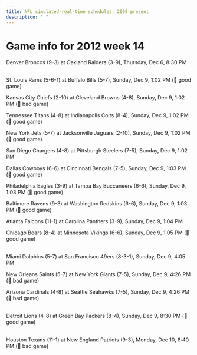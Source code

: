 ```yaml
---
title: NFL simulated-real-time schedules, 2009-present
description: " "
---
```


# Game info for 2012 week 14

Denver Broncos (9-3) at Oakland Raiders (3-9), Thursday, Dec 6, 8:30 PM

<br/>St. Louis Rams (5-6-1) at Buffalo Bills (5-7), Sunday, Dec 9, 1:02 PM (:football: good game)

Kansas City Chiefs (2-10) at Cleveland Browns (4-8), Sunday, Dec 9, 1:02 PM (:red_circle: bad game)

Tennessee Titans (4-8) at Indianapolis Colts (8-4), Sunday, Dec 9, 1:02 PM (:football: good game)

New York Jets (5-7) at Jacksonville Jaguars (2-10), Sunday, Dec 9, 1:02 PM (:football: good game)

San Diego Chargers (4-8) at Pittsburgh Steelers (7-5), Sunday, Dec 9, 1:02 PM

Dallas Cowboys (6-6) at Cincinnati Bengals (7-5), Sunday, Dec 9, 1:03 PM (:football: good game)

Philadelphia Eagles (3-9) at Tampa Bay Buccaneers (6-6), Sunday, Dec 9, 1:03 PM (:football: good game)

Baltimore Ravens (9-3) at Washington Redskins (6-6), Sunday, Dec 9, 1:03 PM (:football: good game)

Atlanta Falcons (11-1) at Carolina Panthers (3-9), Sunday, Dec 9, 1:04 PM

Chicago Bears (8-4) at Minnesota Vikings (6-6), Sunday, Dec 9, 1:05 PM (:football: good game)

<br/>Miami Dolphins (5-7) at San Francisco 49ers (8-3-1), Sunday, Dec 9, 4:05 PM

New Orleans Saints (5-7) at New York Giants (7-5), Sunday, Dec 9, 4:26 PM (:red_circle: bad game)

Arizona Cardinals (4-8) at Seattle Seahawks (7-5), Sunday, Dec 9, 4:26 PM (:red_circle: bad game)

<br/>Detroit Lions (4-8) at Green Bay Packers (8-4), Sunday, Dec 9, 8:30 PM (:football: good game)

<br/>Houston Texans (11-1) at New England Patriots (9-3), Monday, Dec 10, 8:40 PM (:red_circle: bad game)


